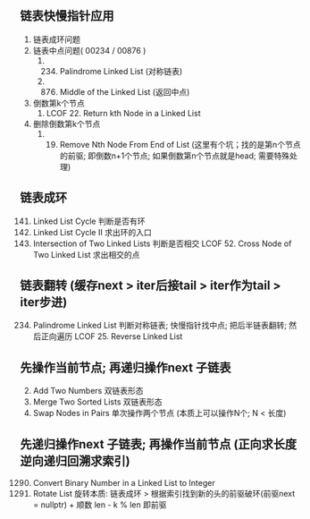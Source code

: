 ## 链表快慢指针应用
1. 链表成环问题
2. 链表中点问题( 00234 / 00876 )
    1. 00234. Palindrome Linked List    (对称链表)
    2. 00876. Middle of the Linked List (返回中点)
3. 倒数第k个节点
    1. LCOF 22. Return kth Node in a Linked List
4. 删除倒数第k个节点
    1. 00019. Remove Nth Node From End of List
       (这里有个坑；找的是第n个节点的前驱; 即倒数n+1个节点; 如果倒数第n个节点就是head; 需要特殊处理)

## 链表成环
00141. Linked List Cycle                   判断是否有环
00142. Linked List Cycle II                求出环的入口
00160. Intersection of Two Linked Lists    判断是否相交
LCOF 52. Cross Node of Two Linked List     求出相交的点

## 链表翻转 (缓存next > iter后接tail > iter作为tail > iter步进)
00234. Palindrome Linked List 判断对称链表; 快慢指针找中点; 把后半链表翻转; 然后正向遍历
LCOF 25. Reverse Linked List

## 先操作当前节点; 再递归操作next 子链表
00002. Add Two Numbers         双链表形态
00021. Merge Two Sorted Lists  双链表形态
00024. Swap Nodes in Pairs     单次操作两个节点 (本质上可以操作N个; N < 长度)

## 先递归操作next 子链表; 再操作当前节点 (正向求长度 逆向递归回溯求索引)
01290. Convert Binary Number in a Linked List to Integer
00061. Rotate List  旋转本质: 链表成环 > 根据索引找到新的头的前驱破环(前驱next = nullptr)
    + 顺数 len - k % len 即前驱
